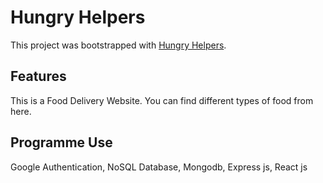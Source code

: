 # Hungry Helpers

This project was bootstrapped with [Hungry Helpers]().

## Features

This is a Food Delivery Website. You can find different types of food from here.

## Programme Use

Google Authentication, NoSQL Database, Mongodb, Express js, React js
